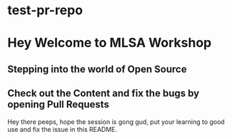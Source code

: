 # test-pr-repo

# Hey Welcome to MLSA Workshop
## Stepping into the world of Open Source

## Check out the Content and fix the bugs by opening Pull Requests

Hey there peeps, hope the session is gong gud, put your learning to good use and fix the issue in this README.
